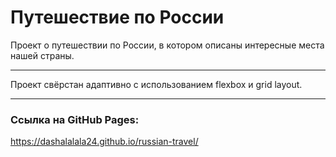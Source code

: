 # Путешествие по России

Проект о путешествии по России, в котором описаны интересные места нашей страны.

___
Проект свёрстан адаптивно с использованием flexbox и grid layout.
___
### Ссылка на GitHub Pages:
https://dashalalala24.github.io/russian-travel/
